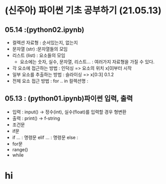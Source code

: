 # (신주아) 파이썬 기초 공부하기 (21.05.13)
## 05.14 :(python02.ipynb)
 + 컬렉션 자료형 : 순서있는지, 없는지
 + 문자열 (str) :문자열들의 모임
 + 리스트 (list) : 요소들의 모임
   + 요소에는 숫자, 실수, 문자열, 리스트... : 여러가지 자료형을 가질 수 있다.
 + 각 요소에 접근하는 방법 : 인덕싱 => 요소의 위치 x[0]부터 시작
 + 일부 요소를 추출하는 방법 : 슬라이싱 => x[0:3] 0.1.2
 + 전체 요소 접근 방법 : for .. in 컬렉션명 :


## 05.13 : (python01.ipynb)파이썬 입력, 출력
+ 입력 : input() -> 정수(int), 실수(float)를 입력할 경우 형변환
+ 출력 : print() -> f-string
+ 조건문
+ if문
 + if ... : 명령문 elif ... : 명령문 else :
+ for문
 + range()
  + while

# hi
